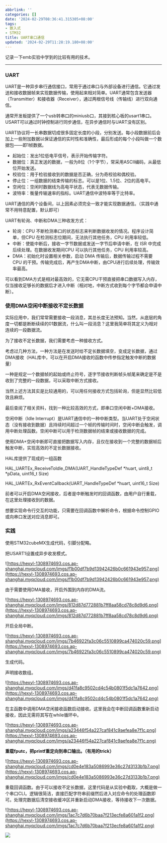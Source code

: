 ```yaml
---
abbrlink: ''
categories: []
date: '2024-02-29T08:36:41.315305+08:00'
tags:
- 嵌入式
- STM32
title: UART串口通信
updated: '2024-02-29T11:28:19.180+08:00'
---
```

记录一下emb实验中学到的比较有用的技术。

---

### UART

UART是一种异步串行通信接口，常用于通过串口与外部设备进行通信。它通过发送和接收数据帧来实现数据传输，使用起来相对简单。UART通常包含发送器（Transmitter）和接收器（Receiver），通过两根信号线（传输线）进行双向通信。

通常开发板提供了一个usb转串口的miniusb口，其接到核心板的usart1串口。USART可以通过时钟控制进行同步通信，在异步通信时与UART没有区别。

UART协议将一长串数据切成很多固定长度的小段，分别发送。每小段数据前后会加上一些附加数据以保证通信的实时性和准确性，最后形成的每个小段叫做一个数据包——即1帧数据。

- 起始位：发出1位低电平信号，表示开始传输字符。
- 数据位：真正发送的数据，一般为8位（1个字节），常采用ASCII编码，从最低位开始发送。
- 校验位：用于检验接收到的数据是否正确，分为奇校验和偶校验。
- 停止位：一组数据的结束传输的标志。可以是1位、1.5位、2位的高电平。
- 空闲位：空闲时数据线为高电平状态，代表无数据传输。
- 波特率：衡量传输速率的指标。UART通信中波特率等于比特率。

UART通信的两个设备间，以上因素必须完全一致才能实现数据通信。（实践中通常不用特意配置，默认即可）

UART有轮询、中断和DMA三种收发方式：

- 轮询：CPU 不断检测串口的状态标志来判断数据收发的情况。程序设计简单，但CPU 在检测标志位期间，无法执行其他任务，CPU 利用率较低。
- 中断：使能中断后，接收一字节数据或发送一字节后申请中断，在 ISR 中完成后续处理。在数据收发期间CPU 可以执行其他任务，CPU 利用率较高。
- DMA：初始化时设置相关参数，启动 DMA 传输后，数据传输过程不需要CPU 的干预。传输完成后，再产生DMA中断，由CPU进行后续处理，传输效率最高。

可以看到DMA方式是相对最高效的，它无需CPU干预直接把串口数据写入内存，仅当接收足够长的数据后才进入中断（相对地，中断方式收到每个字节都会申请中断）。

### 使用DMA空闲中断接收不定长数据

实际应用中，我们常常需要接收一段消息，其总长度无法预知。当然，从底层的角度一切都是断断续续的01数据流，什么叫一段消息？这里我简单将其定义为相对连续的一段数据流。

为了接收不定长数据，我们需要考虑一种接收方式。

考虑过几种方法，一种方法是在发送时给不定长数据填空，变成定长数据，通过DMA接收（HAL库中，可以在开启DMA接收的函数中传参指定触发中断的数据量）

一种是规定一个数据帧的起始或终止符号，逐字节接收判断帧头帧尾来确定是不是收到了完整的一段数据，可以采取中断方式接收。

当然上述方法其实是比较通用的，可以用任何接收方式包括轮询，但是显然比较低效且麻烦。

最后查阅了相关资料，找到一种比较高效的方式，即串口空闲中断+DMA接收。

空闲中断（Idle Interrupt）是UART通信中的一种中断类型。当UART处于空闲状态（没有接收到数据）且持续时间超过一个帧的传输时间时，空闲中断会触发，调用中断处理函数。空闲中断可以用于检测数据帧的结束或接收数据的完成。

使用DMA+空闲中断即可直接把数据写入内存，且仅在接收到一个完整的数据帧后触发中断，实现高效的不定长数据接收。

HAL库提供了现成的一组函数

HAL\_UARTEx\_ReceiveToIdle\_DMA(UART\_HandleTypeDef \*huart, uint8\_t \*pData, uint16\_t Size)

HAL\_UARTEx\_RxEventCallback(UART\_HandleTypeDef \*huart, uint16\_t Size)

前者可以开启DMA空闲接收，后者是中断触发时的回调函数，由用户自行重载，在这里处理接收到的数据。

想要实现命令行交互的功能，只需要在回调函数中解析命令，根据命令控制GPIO或向串口发送对应消息即可。

### 实践

使用STM32cubeMX生成代码，引脚分配略。

把USART1设置成异步收发模式。

![https://hexyl-1308974693.cos.ap-shanghai.myqcloud.com/imgs/f1b00df7b9d13942426b0c661943e957.png](https://hexyl-1308974693.cos.ap-shanghai.myqcloud.com/imgs/f1b00df7b9d13942426b0c661943e957.png)

由于需要使用DMA接收，开启外围到内存的DMA流。

![https://hexyl-1308974693.cos.ap-shanghai.myqcloud.com/imgs/812d87d772881b7ff8aa58cd78c8d9d6.png](https://hexyl-1308974693.cos.ap-shanghai.myqcloud.com/imgs/812d87d772881b7ff8aa58cd78c8d9d6.png)

开启全局中断。

![https://hexyl-1308974693.cos.ap-shanghai.myqcloud.com/imgs/7b46922fa3c06c5510899ca474020c59.png](https://hexyl-1308974693.cos.ap-shanghai.myqcloud.com/imgs/7b46922fa3c06c5510899ca474020c59.png)

生成代码。

声明接收数组。

![https://hexyl-1308974693.cos.ap-shanghai.myqcloud.com/imgs/d41fa8c9502cd4c54b0801f5dc1a7642.png](https://hexyl-1308974693.cos.ap-shanghai.myqcloud.com/imgs/d41fa8c9502cd4c54b0801f5dc1a7642.png)

在主函数中调用DMA空闲接收函数启动接收。这里我会在中断回调函数重新启动接收，因此无需将其写在while循环中。

![https://hexyl-1308974693.cos.ap-shanghai.myqcloud.com/imgs/a23446f54a227caf841c9aefea8e7f1c.png](https://hexyl-1308974693.cos.ap-shanghai.myqcloud.com/imgs/a23446f54a227caf841c9aefea8e7f1c.png)

**重载fputc，把printf重定向到串口输出。（有用的trick）**

![https://hexyl-1308974693.cos.ap-shanghai.myqcloud.com/imgs/cd0e4e183a5086993e36c27d3133b1b7.png](https://hexyl-1308974693.cos.ap-shanghai.myqcloud.com/imgs/cd0e4e183a5086993e36c27d3133b1b7.png)

重载回调函数。由于可以接收不定长数据，这里代码是从实验中截取，大概是做一个串口CLI。逻辑很简洁，直接匹配字符串前缀然后进入对应命令的处理函数即可。处理完数据后清空接收缓冲区并重新启动DMA接收，等待接收下一次数据。

![https://hexyl-1308974693.cos.ap-shanghai.myqcloud.com/imgs/1ac7c7d6b70baa7f213ecfe8a601a1f2.png](https://hexyl-1308974693.cos.ap-shanghai.myqcloud.com/imgs/1ac7c7d6b70baa7f213ecfe8a601a1f2.png)

![](file:///C:\Users\翻白肚~1\AppData\Local\Temp\ksohtml24360\wps4.jpg)

